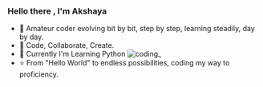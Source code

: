 ###                                                                                           Hello there , I'm Akshaya
- 🐥 Amateur coder evolving bit by bit, step by step, learning steadily, day by day.
- 🌱 Code, Collaborate, Create. 
- 🎯 Currently I'm Learning Python
                                                   ![coding_](https://github.com/akshayapalle/akshayapalle/assets/98692091/bf3c49e5-710d-4aa0-9405-567f46c6af78)
- ⭐️ From "Hello World" to endless possibilities, coding my way to proficiency.

